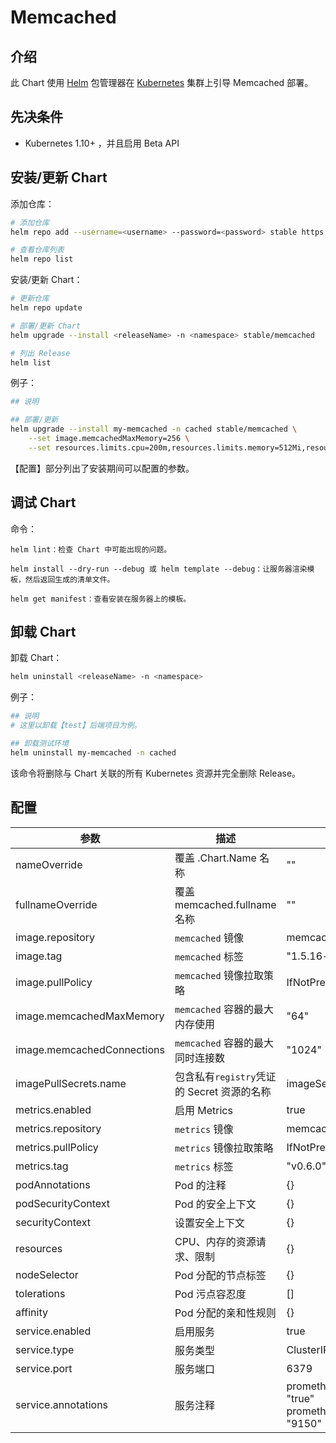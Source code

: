 # Memcached

## 介绍

此 Chart 使用 [Helm](https://helm.sh) 包管理器在 [Kubernetes](http://kubernetes.io) 集群上引导 Memcached 部署。

## 先决条件

- Kubernetes 1.10+ ，并且启用 Beta API

## 安装/更新 Chart

添加仓库：

```bash
# 添加仓库
helm repo add --username=<username> --password=<password> stable https://harhor.example.local/chartrepo/base

# 查看仓库列表
helm repo list
```

安装/更新 Chart：

```bash
# 更新仓库
helm repo update

# 部署/更新 Chart
helm upgrade --install <releaseName> -n <namespace> stable/memcached

# 列出 Release
helm list
```

例子：

```bash
## 说明

## 部署/更新
helm upgrade --install my-memcached -n cached stable/memcached \
    --set image.memcachedMaxMemory=256 \
    --set resources.limits.cpu=200m,resources.limits.memory=512Mi,resources.requests.cpu=150m,resources.requests.memory=256Mi
```

【配置】部分列出了安装期间可以配置的参数。

## 调试 Chart

命令：

    helm lint：检查 Chart 中可能出现的问题。

    helm install --dry-run --debug 或 helm template --debug：让服务器渲染模板，然后返回生成的清单文件。

    helm get manifest：查看安装在服务器上的模板。

## 卸载 Chart

卸载 Chart：

```bash
helm uninstall <releaseName> -n <namespace>
```

例子：

```bash
## 说明
# 这里以卸载【test】后端项目为例。

## 卸载测试环境
helm uninstall my-memcached -n cached
```

该命令将删除与 Chart 关联的所有 Kubernetes 资源并完全删除 Release。

## 配置

参数 | 描述 | 默认
---|---|---
nameOverride                |覆盖 .Chart.Name 名称          |""
fullnameOverride            |覆盖 memcached.fullname 名称   |""
image.repository            |`memcached` 镜像                           |memcached
image.tag                   |`memcached` 标签                           |"1.5.16-alpine"
image.pullPolicy            |`memcached` 镜像拉取策略                   |IfNotPresent
image.memcachedMaxMemory    |`memcached` 容器的最大内存使用              |"64"
image.memcachedConnections  |`memcached` 容器的最大同时连接数             | "1024"
imagePullSecrets.name       |包含私有`registry`凭证的 Secret 资源的名称   |imageSecret
metrics.enabled             |启用 Metrics                | true
metrics.repository          |`metrics` 镜像              | memcached-exporter
metrics.pullPolicy          |`metrics` 镜像拉取策略       | IfNotPresent
metrics.tag                 |`metrics` 标签              | "v0.6.0"
podAnnotations              |Pod 的注释                    | {}
podSecurityContext          |Pod 的安全上下文             | {}
securityContext             |设置安全上下文                | {}
resources                   |CPU、内存的资源请求、限制       | {}
nodeSelector                |Pod 分配的节点标签            | {}
tolerations                 |Pod 污点容忍度                | []
affinity                    |Pod 分配的亲和性规则           | {}
service.enabled             |启用服务                     | true
service.type                |服务类型                      | ClusterIP
service.port                |服务端口                      | 6379
service.annotations         |服务注释                      | prometheus.io/scrape: "true"<br>prometheus.io/port: "9150"  

